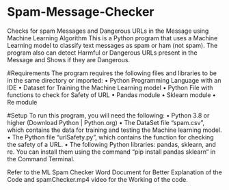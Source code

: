 # Spam-Message-Checker
Checks for spam Messages and Dangerous URLs in the Message using Machine Learning Algorithm
This is a Python program that uses a Machine Learning model to classify text messages as spam or ham (not spam). The program also can detect Harmful or Dangerous URLs present in the Message and Shows if they are Dangerous.

#Requirements
The program requires the following files and libraries to be in the same directory or imported:
•	Python Programming Language with an IDE
•	Dataset for Training the Machine Learning model
•	Python File with functions to check for Safety of URL
•	Pandas module
•	Sklearn module
•	Re module

#Setup
To run this program, you will need the following:
•	Python 3.8 or higher (Download Python | Python.org)
•	The DataSet file “spam.csv”, which contains the data for training and testing the Machine learning model.
•	The Python file “urlSafety.py”, which contains the function for checking the safety of a URL.
•	The following Python libraries: pandas, sklearn, and re. You can install them using the command “pip install pandas sklearn“ in the Command Terminal.

Refer to the ML Spam Checker Word Document for Better Explanation of the Code and spamChecker.mp4 video for the Working of the code.
